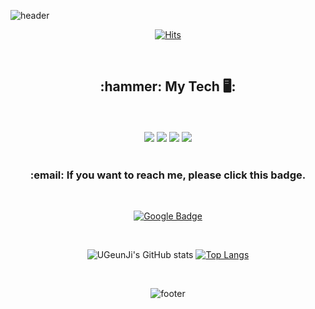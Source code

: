 ![header](https://capsule-render.vercel.app/api?type=waving&color=gradient&height=330&section=header&text=UGeunJi&fontSize=75&fontColor=F5F5DC)<br>

<!DOCTYPE html>
<html lang = "en">
<head>
    <div align = "center">
        
[![Hits](https://hits.seeyoufarm.com/api/count/incr/badge.svg?url=https%3A%2F%2Fgithub.com%2FUGeunJi%2Fhit-counter&count_bg=%235EB6C8&title_bg=%23E3CBCB&icon=&icon_color=%23ACE6E6&title=hits&edge_flat=false)](https://hits.seeyoufarm.com)
        
<br>
        
        
<h2>:hammer: My Tech 🖥️: </h2><br><br>
<a href="https://www.mysql.com/" target="_blank"><img src="https://img.shields.io/badge/MySQL-7B68EE?style=flat&logo=MySQL&logoColor=black"/></a>
<a href="https://www.python.org/" target="_blank"><img src="https://img.shields.io/badge/Python-0000FF?style=flat&logo=Python&logoColor=white"/></a>
<a href="https://opencv.org/" target="_blank"><img src="https://img.shields.io/badge/OpenCV-FFEBCD?style=flat&logo=OpenCV&logoColor=black"/></a>
<a href="https://en.cppreference.com/" target="_blank"><img src="https://img.shields.io/badge/C-98FB98?style=flat&logo=C&logoColor=blue"/></a>        

<br>
        

 
<br>        
<h3>:email: If you want to reach me, please click this badge.</h3> <br>
        
[![Google Badge](https://img.shields.io/badge/Google-D14836?style=flat&logo=google&logoColor=white)](mailto:ajtwlsdnrms@gmail.com)

<br>
        
![UGeunJi's GitHub stats](https://github-readme-stats.vercel.app/api?username=UGeunJi&show_icons=true&theme=gruvbox_light )
[![Top Langs](https://github-readme-stats.vercel.app/api/top-langs/?username=UGeunJi&custom_title=My&nbsp;Language&layout=compact&theme=gruvbox_light&show_icons=true)](https://github.com/UGeunJi/github-readme-stats)

<br>
        
![footer](https://capsule-render.vercel.app/api?type=waving&color=gradient&height=170&section=footer&text=AI_Researcher&fontSize=30&fontColor=FFDAB9)
   </div>
</head>
</html>
